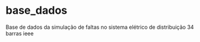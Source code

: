 # base_dados
Base de dados da simulação de faltas no sistema elétrico de distribuição 34 barras ieee
